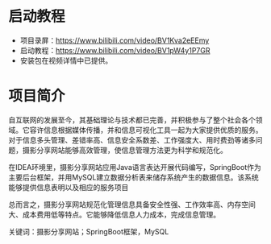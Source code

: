 # 启动教程

- 项目录屏：https://www.bilibili.com/video/BV1Kva2eEEmy
- 启动教程：https://www.bilibili.com/video/BV1pW4y1P7GR
- 安装包在视频详情中已提供。

# 项目简介
自互联网的发展至今，其基础理论与技术都已完善，并积极参与了整个社会各个领域。它容许信息根据媒体传播，并和信息可视化工具一起为大家提供优质的服务。对于信息多头管理、差错率高、信息安全系数差、工作强度大、用时费劲等诸多问题，摄影分享网站能够高效管理，使信息管理方法更为科学和规范化。

在IDEA环境里，摄影分享网站应用Java语言表达开展代码编写，SpringBoot作为主要后台框架，并用MySQL建立数据分析表来储存系统产生的数据信息。该系统能够提供信息表明以及相应的服务项目

总而言之，摄影分享网站规范化管理信息具备安全性强、工作效率高、内存空间大、成本费用低等特点。它能够降低信息人力成本，完成信息管理。

关键词：摄影分享网站；SpringBoot框架，MySQL